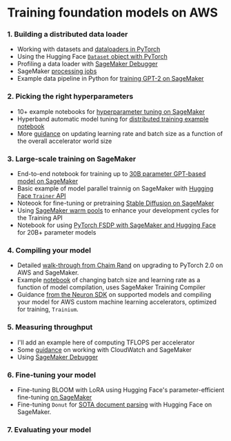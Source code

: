 # Training foundation models on AWS

### 1. Building a distributed data loader
- Working with datasets and [dataloaders in PyTorch](https://pytorch.org/tutorials/beginner/basics/data_tutorial.html)
- Using the Hugging Face [`Dataset` object with PyTorch](https://huggingface.co/docs/datasets/use_with_pytorch)
- Profiling a data loader with [SageMaker Debugger](https://docs.aws.amazon.com/sagemaker/latest/dg/debugger-data-loading-time.html)
- SageMaker [processing jobs](https://docs.aws.amazon.com/sagemaker/latest/dg/processing-job.html)
- Example data pipeline in Python for [training GPT-2 on SageMaker](https://github.com/aws/amazon-sagemaker-examples/blob/main/training/distributed_training/pytorch/model_parallel/gpt2/data_pipeline.py)

### 2. Picking the right hyperparameters
- 10+ example notebooks for [hyperparameter tuning on SageMaker](https://github.com/aws/amazon-sagemaker-examples/tree/main/hyperparameter_tuning)
- Hyperband automatic model tuning for [distributed training example notebook](https://github.com/aws/amazon-sagemaker-examples/blob/2e60fb1522d1b228a77d4979a0c4ae269a4afe9c/hyperparameter_tuning/model_tuning_for_distributed_training/hyperparameter_tuning_for_distributed_training.ipynb#L7)
- More [guidance](https://docs.aws.amazon.com/sagemaker/latest/dg/distributed-training.html) on updating learning rate and batch size as a function of the overall accelerator world size

### 3. Large-scale training on SageMaker
- End-to-end notebook for training up to [30B parameter GPT-based model on SageMaker](https://github.com/aws/amazon-sagemaker-examples/blob/main/training/distributed_training/pytorch/model_parallel/gpt2/smp-train-gpt-simple.ipynb)
- Basic example of model parallel trainnig on SageMaker with [Hugging Face `Trainer` API](https://github.com/huggingface/notebooks/blob/main/sagemaker/04_distributed_training_model_parallelism/sagemaker-notebook.ipynb)
- Noteook for fine-tuning or pretraining [Stable Diffusion on SageMaker](https://github.com/aws-samples/sagemaker-distributed-training-workshop/blob/main/1_data_parallel/Lab1_stable_diffusion/fine_tune_stable_diffusion.ipynb)
- Using [SageMaker warm pools](https://docs.aws.amazon.com/sagemaker/latest/dg/train-warm-pools.html) to enhance your development cycles for the Training API
- Notebook for using [PyTorch FSDP with SageMaker and Hugging Face](https://github.com/huggingface/notebooks/blob/main/sagemaker/25_pytorch_fsdp_model_parallelism/sagemaker-notebook.ipynb) for 20B+ parameter models

### 4. Compiling your model
- Detailed [walk-through from Chaim Rand](https://towardsdatascience.com/tips-and-tricks-for-upgrading-to-pytorch-2-3127db1d1f3d) on upgrading to PyTorch 2.0 on AWS and SageMaker.
- Example [notebook](https://github.com/aws/amazon-sagemaker-examples/blob/main/sagemaker-training-compiler/huggingface/pytorch_single_gpu_single_node/albert-base-v2/albert-base-v2.ipynb) of changing batch size and learning rate as a function of model compilation, uses SageMaker Training Compiler
- Guidance [from the Neuron SDK](https://awsdocs-neuron.readthedocs-hosted.com/en/latest/general/arch/model-architecture-fit.html) on supported models and compiling your model for AWS custom machine learning accelerators, optimized for training, `Trainium`.

### 5. Measuring throughput
- I'll add an example here of computing TFLOPS per accelerator
- Some [guidance](https://docs.aws.amazon.com/sagemaker/latest/dg/training-metrics.html) on working with CloudWatch and SageMaker
- Using [SageMaker Debugger](https://docs.aws.amazon.com/sagemaker/latest/dg/debugger-configure-framework-profiling.html)

### 6. Fine-tuning your model
- Fine-tuning BLOOM with LoRA using Hugging Face's parameter-efficient fine-tuning [on SageMaker](https://github.com/huggingface/notebooks/blob/main/sagemaker/24_train_bloom_peft_lora/sagemaker-notebook.ipynb)
- Fine-tuning `Donut` for [SOTA document parsing](https://github.com/huggingface/notebooks/blob/main/sagemaker/26_document_ai_donut/sagemaker-notebook.ipynb) with Hugging Face on SageMaker.

### 7. Evaluating your model
